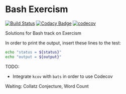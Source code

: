 # Bash Exercism

[![Build Status](https://travis-ci.com/tqa236/bash_exercism.svg?branch=master)](https://travis-ci.com/tqa236/bash_exercism)
[![Codacy Badge](https://api.codacy.com/project/badge/Grade/257e6ae1559f42a685611c83466e6426)](https://www.codacy.com/app/tqa236/bash_exercism?utm_source=github.com&utm_medium=referral&utm_content=tqa236/bash_exercism&utm_campaign=Badge_Grade)
[![codecov](https://codecov.io/gh/tqa236/bash_exercism/branch/master/graph/badge.svg)](https://codecov.io/gh/tqa236/bash_exercism)

Solutions for Bash track on Exercism

In order to print the output, insert these lines to the test:

```bash
echo "status = ${status}"
echo "output = ${output}"
```

TODO:

-   Integrate `kcov` with `bats` in order to use Codecov

Waiting: Collatz Conjecture, Word Count
